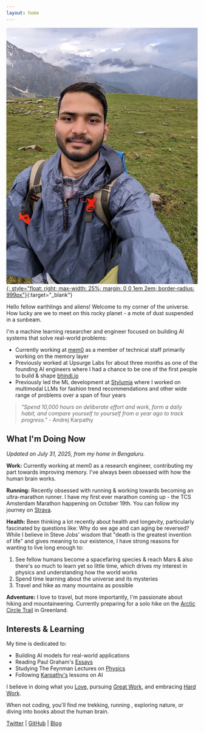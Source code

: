 ```yaml
---
layout: home
---
```


[![Chaithanya Kumar A](/assets/profile.jpg){: style="float: right; max-width: 25%; margin: 0 0 1em 2em; border-radius: 999px"}](https://x.com/ChaithanyaK42){:target="_blank"}

Hello fellow earthlings and aliens! Welcome to my corner of the universe. How lucky are we to meet on this rocky planet - a mote of dust suspended in a sunbeam.

I'm a machine learning researcher and engineer focused on building AI systems that solve real-world problems:

- Currently working at [mem0](https://mem0.ai/) as a member of technical staff primarily working on the memory layer
- Previously worked at Upsurge Labs for about three months as one of the founding AI engineers where I had a chance to be one of the first people to build & shape [bhindi.io](https://bhindi.io/)
- Previously led the ML development at [Stylumia](https://www.stylumia.ai/) where I worked on multimodal LLMs for fashion trend recommendations and other wide range of problems over a span of four years

> *"Spend 10,000 hours on deliberate effort and work, form a daily habit, and compare yourself to yourself from a year ago to track progress."* - Andrej Karpathy

## What I'm Doing Now

*Updated on July 31, 2025, from my home in Bengaluru.*

**Work:** Currently working at mem0 as a research engineer, contributing my part towards improving memory. I've always been obsessed with how the human brain works.

**Running:** Recently obsessed with running & working towards becoming an ultra-marathon runner. I have my first ever marathon coming up - the TCS Amsterdam Marathon happening on October 19th. You can follow my journey on [Strava](https://www.strava.com/athletes/125663266).

**Health:** Been thinking a lot recently about health and longevity, particularly fascinated by questions like: Why do we age and can aging be reversed? While I believe in Steve Jobs' wisdom that "death is the greatest invention of life" and gives meaning to our existence, I have strong reasons for wanting to live long enough to:
1. See fellow humans become a spacefaring species & reach Mars & also there's so much to learn yet so little time, which drives my interest in physics and understanding how the world works
2. Spend time learning about the universe and its mysteries
3. Travel and hike as many mountains as possible

**Adventure:** I love to travel, but more importantly, I'm passionate about hiking and mountaineering. Currently preparing for a solo hike on the [Arctic Circle Trail](https://arcticcircletrail.gl/) in Greenland.

## Interests & Learning
My time is dedicated to:
- Building AI models for real-world applications
- Reading Paul Graham's [Essays](https://www.paulgraham.com/articles.html)
- Studying The Feynman Lectures on [Physics](https://www.feynmanlectures.caltech.edu/)
- Following [Karpathy's](https://karpathy.ai/) lessons on AI

I believe in doing what you [Love](https://paulgraham.com/love.html), pursuing [Great Work](https://paulgraham.com/greatwork.html), and embracing [Hard Work](https://paulgraham.com/hwh.html).

When not coding, you'll find me trekking, running , exploring nature, or diving into books about the human brain.

[Twitter](https://x.com/ChaithanyaK42) | [GitHub](https://github.com/chaithanyak42) | [Blog](/blog)


